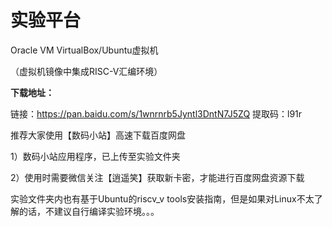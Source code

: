 # 实验平台

Oracle VM VirtualBox/Ubuntu虚拟机

（虚拟机镜像中集成RISC-V汇编环境）



**下载地址：**

链接：https://pan.baidu.com/s/1wnrnrb5Jyntl3DntN7J5ZQ 
提取码：l91r



推荐大家使用【数码小站】高速下载百度网盘

1）数码小站应用程序，已上传至实验文件夹

2）使用时需要微信关注【逍遥笑】获取新卡密，才能进行百度网盘资源下载



实验文件夹内也有基于Ubuntu的riscv_v tools安装指南，但是如果对Linux不太了解的话，不建议自行编译实验环境。。。
